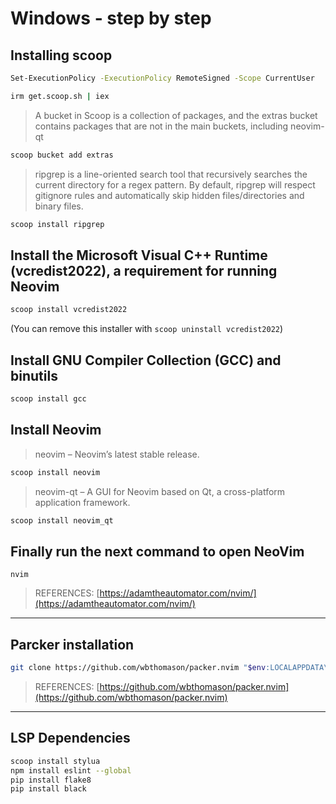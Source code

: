 # Windows - step by step

## Installing scoop
```bash
Set-ExecutionPolicy -ExecutionPolicy RemoteSigned -Scope CurrentUser
```
```bash
irm get.scoop.sh | iex
```
> A bucket in Scoop is a collection of packages, and the extras bucket contains packages that are not in the main buckets, including neovim-qt
```bash
scoop bucket add extras
```
> ripgrep is a line-oriented search tool that recursively searches the current directory for a regex pattern. By default, ripgrep will respect gitignore rules and automatically skip hidden files/directories and binary files.
```bash
scoop install ripgrep
```

## Install the Microsoft Visual C++ Runtime (vcredist2022), a requirement for running Neovim
```bash
scoop install vcredist2022
```
(You can remove this installer with `scoop uninstall vcredist2022`)

## Install GNU Compiler Collection (GCC) and binutils
```bash
scoop install gcc
```

## Install Neovim
> neovim – Neovim’s latest stable release.
```bash
scoop install neovim
```
> neovim-qt – A GUI for Neovim based on Qt, a cross-platform application framework.
```bash
scoop install neovim_qt
```

## Finally run the next command to open NeoVim
```bahs
nvim
```

> REFERENCES: [https://adamtheautomator.com/nvim/](https://adamtheautomator.com/nvim/)
---------------------------------------------------

## Parcker installation
```bash
git clone https://github.com/wbthomason/packer.nvim "$env:LOCALAPPDATA\nvim-data\site\pack\packer\start\packer.nvim"
```

> REFERENCES: [https://github.com/wbthomason/packer.nvim](https://github.com/wbthomason/packer.nvim)
---------------------------------------------------

## LSP Dependencies

```bash
scoop install stylua
npm install eslint --global
pip install flake8
pip install black
```
